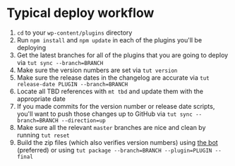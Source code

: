 # Typical deploy workflow

1. `cd` to your `wp-content/plugins` directory
1. Run `npm install` and `npm update` in each of the plugins you'll be deploying
1. Get the latest branches for all of the plugins that you are going to deploy via `tut sync --branch=BRANCH`
1. Make sure the version numbers are set via `tut version`
1. Make sure the release dates in the changelog are accurate via `tut release-date PLUGIN --branch=BRANCH`
1. Locate all TBD references with `mt tbd` and update them with the appropriate date
1. If you made commits for the version number or release date scripts, you'll want to push those changes up to GitHub via `tut sync --branch=BRANCH --direction=up`
1. Make sure all the relevant `master` branches are nice and clean by running `tut reset`
1. Build the zip files (which also verifies version numbers) using [the bot](https://inside.tri.be/plugins-packaging-with-the-bot/) (preferred) or using `tut package --branch=BRANCH --plugin=PLUGIN --final`
